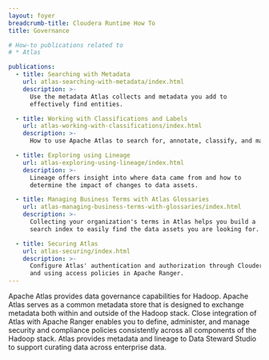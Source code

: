 ```yaml
---
layout: foyer
breadcrumb-title: Cloudera Runtime How To
title: Governance

# How-to publications related to
# * Atlas

publications:
  - title: Searching with Metadata
    url: atlas-searching-with-metadata/index.html
    description: >-
      Use the metadata Atlas collects and metadata you add to
      effectively find entities.

  - title: Working with Classifications and Labels
    url: atlas-working-with-classifications/index.html
    description: >-
      How to use Apache Atlas to search for, annotate, classify, and manage data.

  - title: Exploring using Lineage
    url: atlas-exploring-using-lineage/index.html
    description: >-
      Lineage offers insight into where data came from and how to
      determine the impact of changes to data assets.

  - title: Managing Business Terms with Atlas Glossaries
    url: atlas-managing-business-terms-with-glossaries/index.html
    description: >-
      Collecting your organization's terms in Atlas helps you build a
      search index to easily find the data assets you are looking for.

  - title: Securing Atlas
    url: atlas-securing/index.html
    description: >-
      Configure Atlas' authentication and authorization through Cloudera Manager
      and using access policies in Apache Ranger.
---
```

Apache Atlas provides data governance capabilities for Hadoop. Apache
Atlas serves as a common metadata store that is designed to exchange
metadata both within and outside of the Hadoop stack. Close integration
of Atlas with Apache Ranger enables you to define, administer, and
manage security and compliance policies consistently across all
components of the Hadoop stack. Atlas provides metadata and lineage to
Data Steward Studio to support curating data across enterprise data.
